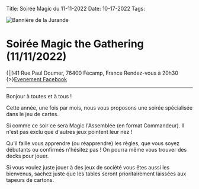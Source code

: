 Title: Soirée Magic du 11-11-2022
Date: 10-17-2022
Tags: 

![Bannière de la Jurande](/_images/logos/_magic_jurande.png)

# Soirée Magic the Gathering (11/11/2022)

{||}41 Rue Paul Doumer, 76400 Fécamp, France
Rendez-vous à 20h30
{>}[Evenement Facebook](https://fb.me/e/2oasZP1cR)

---
Bonjour à toutes et à tous !

Cette année, une fois par mois, nous vous proposons une soirée spécialisée dans le jeu de cartes.

Si comme ce soir ce sera Magic l'Assemblée (en format Commandeur). Il n'est pas exclu que d'autres jeux pointent leur nez !

Qu'il faille vous apprendre (ou réapprendre) les règles, que vous soyez débutants ou confirmés n'hésitez pas ! On pourra même vous trouver des decks pour jouer.

Si vous voulez juste jouer à des jeux de société vous êtes aussi les bienvenus, sachez juste que les tables seront prioritairement laissées aux tapeurs de cartons.